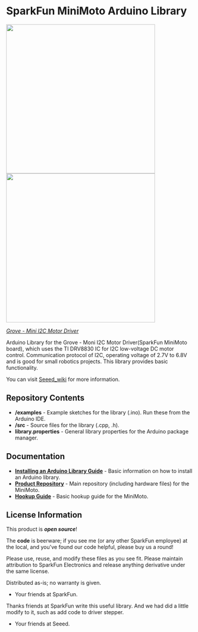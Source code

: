 SparkFun MiniMoto Arduino Library
========================================

<img src=https://statics3.seeedstudio.com/images/product/105020010%202.jpg width=400><img src=https://statics3.seeedstudio.com/product/105020010%202_02.jpg width=400>

[*Grove - Mini I2C Motor Driver*](http://www.seeedstudio.com/depot/Grove%C2%A0%C2%A0I2C%C2%A0Mini%C2%A0Motor%C2%A0Driver-p-2508.html?cPath=91_92)

Arduino Library for the Grove - Moni I2C Motor Driver(SparkFun MiniMoto board), which uses the TI DRV8830 IC for I2C low-voltage DC motor control.
Communication protocol of I2C, operating voltage of 2.7V to 6.8V and is good for small robotics projects.
This library provides basic functionality.

You can visit [Seeed_wiki](http://wiki.seeedstudio.com/Grove-Mini_I2C_Motor_Driver_v1.0/) for more information.

Repository Contents
-------------------

* **/examples** - Example sketches for the library (.ino). Run these from the Arduino IDE. 
* **/src** - Source files for the library (.cpp, .h).
* **library.properties** - General library properties for the Arduino package manager. 

Documentation
--------------

* **[Installing an Arduino Library Guide](https://learn.sparkfun.com/tutorials/installing-an-arduino-library)** - Basic information on how to install an Arduino library.
* **[Product Repository](https://github.com/sparkfun/MiniMoto)** - Main repository (including hardware files) for the MiniMoto.
* **[Hookup Guide](https://learn.sparkfun.com/tutorials/minimoto-drv8830-hookup-guide)** - Basic hookup guide for the MiniMoto.


License Information
-------------------

This product is _**open source**_! 

The **code** is beerware; if you see me (or any other SparkFun employee) at the local, and you've found our code helpful, please buy us a round!

Please use, reuse, and modify these files as you see fit. Please maintain attribution to SparkFun Electronics and release anything derivative under the same license.

Distributed as-is; no warranty is given.

- Your friends at SparkFun.

Thanks friends at SparkFun write this useful library. And we had did a little modify to it, such as add code to driver stepper. 

- Your friends at Seeed.

